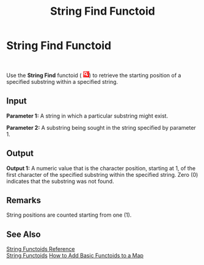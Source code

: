 ﻿---
title: String Find Functoid
TOCTitle: String Find Functoid
ms:assetid: 46904cff-5580-4269-9688-37efe0ffec02
ms:mtpsurl: https://msdn.microsoft.com/en-us/library/Aa559885(v=BTS.80)
ms:contentKeyID: 51527684
ms.date: 08/30/2017
mtps_version: v=BTS.80
---

# String Find Functoid

 

Use the **String Find** functoid ( ![](images/Aa561496.0b987a7f-bbd1-4f37-b36a-381ea77dd4f3(BTS.80).jpeg)) to retrieve the starting position of a specified substring within a specified string.

## Input

**Parameter 1:** A string in which a particular substring might exist.

**Parameter 2:** A substring being sought in the string specified by parameter 1.

## Output

**Output 1:** A numeric value that is the character position, starting at 1, of the first character of the specified substring within the specified string. Zero (0) indicates that the substring was not found.

## Remarks

String positions are counted starting from one (1).

## See Also

[String Functoids Reference](string-functoids-reference.md)  
[String Functoids](https://msdn.microsoft.com/en-us/library/aa559399\(v=bts.80\))  
[How to Add Basic Functoids to a Map](https://msdn.microsoft.com/en-us/library/aa560635\(v=bts.80\))

